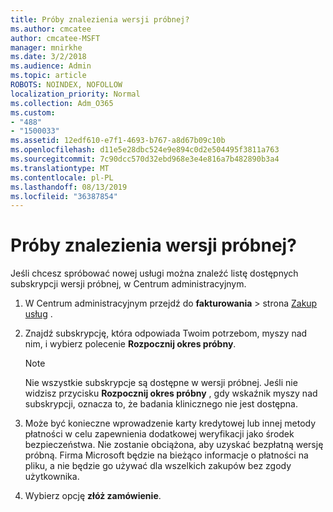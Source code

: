 ```yaml
---
title: Próby znalezienia wersji próbnej?
ms.author: cmcatee
author: cmcatee-MSFT
manager: mnirkhe
ms.date: 3/2/2018
ms.audience: Admin
ms.topic: article
ROBOTS: NOINDEX, NOFOLLOW
localization_priority: Normal
ms.collection: Adm_O365
ms.custom:
- "488"
- "1500033"
ms.assetid: 12edf610-e7f1-4693-b767-a8d67b09c10b
ms.openlocfilehash: d11e5e28dbc524e9e894c0d2e504495f3811a763
ms.sourcegitcommit: 7c90dcc570d32ebd968e3e4e816a7b482890b3a4
ms.translationtype: MT
ms.contentlocale: pl-PL
ms.lasthandoff: 08/13/2019
ms.locfileid: "36387854"
---
```

# <a name="trying-to-find-a-trial"></a>Próby znalezienia wersji próbnej?

Jeśli chcesz spróbować nowej usługi można znaleźć listę dostępnych subskrypcji wersji próbnej, w Centrum administracyjnym.
  
1. W Centrum administracyjnym przejdź do **fakturowania** \> strona [Zakup usług](https://go.microsoft.com/fwlink/p/?linkid=868433) .

2. Znajdź subskrypcję, która odpowiada Twoim potrzebom, myszy nad nim, i wybierz polecenie **Rozpocznij okres próbny**.

    > [!NOTE]
    > Nie wszystkie subskrypcje są dostępne w wersji próbnej. Jeśli nie widzisz przycisku **Rozpocznij okres próbny** , gdy wskaźnik myszy nad subskrypcji, oznacza to, że badania klinicznego nie jest dostępna.
  
3. Może być konieczne wprowadzenie karty kredytowej lub innej metody płatności w celu zapewnienia dodatkowej weryfikacji jako środek bezpieczeństwa. Nie zostanie obciążona, aby uzyskać bezpłatną wersję próbną. Firma Microsoft będzie na bieżąco informacje o płatności na pliku, a nie będzie go używać dla wszelkich zakupów bez zgody użytkownika.

4. Wybierz opcję **złóż zamówienie**.